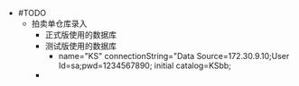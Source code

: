 - #TODO
	- 拍卖单仓库录入
		- 正式版使用的数据库
		- 测试版使用的数据库
			- name="KS" connectionString="Data Source=172.30.9.10;User Id=sa;pwd=1234567890; initial catalog=KSbb;
		-